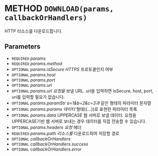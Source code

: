 # METHOD `DOWNLOAD(params, callbackOrHandlers)`
HTTP 리소스를 다운로드합니다.

## Parameters
* `REQUIRED` *params*
* `REQUIRED` *params.method*
* `OPTIONAL` *params.isSecure	HTTPS* 프로토콜인지 여부
* `OPTIONAL` *params.host*
* `OPTIONAL` *params.port*
* `OPTIONAL` *params.uri*
* `OPTIONAL` *params.url		요청을* 보낼 URL. url을 입력하면 isSecure, host, port, uri를 입력할 필요가 없습니다.
* `OPTIONAL` *params.paramStr	a=1&b=2&c=3과* 같은 형태의 파라미터 문자열
* `OPTIONAL` *params.params	데이터* 형태({...})로 표현한 파라미터 목록
* `OPTIONAL` *params.data		UPPERCASE* 웹 서버로 보낼 데이터. 요청을 UPPERCASE기반 웹 서버로 보내는 경우 데이터를 직접 전송할 수 있습니다.
* `OPTIONAL` *params.headers	요청* 헤더
* `REQUIRED` *params.path		리소스를* 다운로드하여 저장할 경로
* `OPTIONAL` *callbackOrHandlers*
* `OPTIONAL` *callbackOrHandlers.success*
* `OPTIONAL` *callbackOrHandlers.error*
